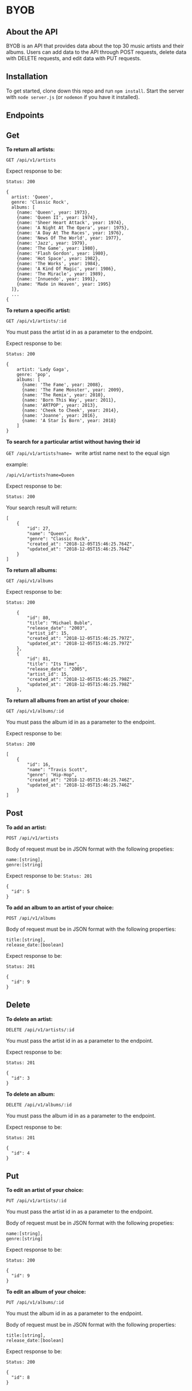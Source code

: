 # BYOB
## About the API

BYOB is an API that provides data about the top 30 music artists and their albums. Users can add data to the API through POST requests, delete data with DELETE requests, and edit data with PUT requests.

## Installation

To get started, clone down this repo and run ````npm install````. Start the server with ````node server.js```` (or ````nodemon```` if you have it installed).

## Endpoints

## Get

**To return all artists:**

````GET /api/v1/artists````

Expect response to be:

````Status: 200````

````
{
  artist: 'Queen',
  genre: 'Classic Rock',
  albums: [
    {name: 'Queen', year: 1973},
    {name: 'Queen II', year: 1974},
    {name: 'Sheer Heart Attack', year: 1974},
    {name: 'A Night At The Opera', year: 1975},
    {name: 'A Day At The Races', year: 1976},
    {name: 'News Of The World', year: 1977},
    {name: 'Jazz', year: 1979},
    {name: 'The Game', year: 1980},
    {name: 'Flash Gordon', year: 1980},
    {name: 'Hot Space', year: 1982},
    {name: 'The Works', year: 1984},
    {name: 'A Kind Of Magic', year: 1986},
    {name: 'The Miracle', year: 1989},
    {name: 'Innuendo', year: 1991},
    {name: 'Made in Heaven', year: 1995}
  ]},
  ...
{
 ````
 
**To return a specific artist:**

````GET /api/v1/artists/:id````

You must pass the artist id in as a parameter to the endpoint.


Expect response to be:

````Status: 200````

```` 
{
    artist: 'Lady Gaga',
    genre: 'pop',
    albums: [
      {name: 'The Fame', year: 2008},
      {name: 'The Fame Monster', year: 2009},
      {name: 'The Remix', year: 2010},
      {name: 'Born This Way', year: 2011},
      {name: 'ARTPOP', year: 2013},
      {name: 'Cheek to Cheek', year: 2014},
      {name: 'Joanne', year: 2016},
      {name: 'A Star Is Born', year: 2018}
    ]
}
````
**To search for a particular artist without having their id**

````GET /api/v1/artists?name= ```` write artist name next to the equal sign

example: 

````/api/v1/artists?name=Queen````

Expect response to be:

````Status: 200````

Your search result will return: 

```` 
[
    {
        "id": 27,
        "name": "Queen",
        "genre": "Classic Rock",
        "created_at": "2018-12-05T15:46:25.764Z",
        "updated_at": "2018-12-05T15:46:25.764Z"
    }
]
````

**To return all albums:**

````GET /api/v1/albums````

Expect response to be:

````Status: 200````

````   
    {
        "id": 80,
        "title": "Michael Buble",
        "release_date": "2003",
        "artist_id": 15,
        "created_at": "2018-12-05T15:46:25.797Z",
        "updated_at": "2018-12-05T15:46:25.797Z"
    },
    {
        "id": 81,
        "title": "Its Time",
        "release_date": "2005",
        "artist_id": 15,
        "created_at": "2018-12-05T15:46:25.798Z",
        "updated_at": "2018-12-05T15:46:25.798Z"
    },
````

**To return all albums from an artist of your choice:**

````GET /api/v1/albums/:id````

You must pass the album id in as a parameter to the endpoint.


Expect response to be: 

````Status: 200````

````
[
    {
        "id": 16,
        "name": "Travis Scott",
        "genre": "Hip-Hop",
        "created_at": "2018-12-05T15:46:25.746Z",
        "updated_at": "2018-12-05T15:46:25.746Z"
    }
]
````
## Post

**To add an artist:**

````POST /api/v1/artists````

Body of request must be in JSON format with the following propeties:

````
name:[string],
genre:[string]
````

Expect response to be:
````Status: 201````

````
{
  "id": 5
}
````

**To add an album to an artist of your choice:**

````POST /api/v1/albums````

Body of request must be in JSON format with the following properties:

````
title:[string],
release_date:[boolean]
````

Expect response to be:

````Status: 201````

````
{
  "id": 9
}
````

## Delete

**To delete an artist:**

````DELETE /api/v1/artists/:id````

You must pass the artist id in as a parameter to the endpoint.


Expect response to be:

````Status: 201````

````
{
  "id": 3
}
````

**To delete an album:**

````DELETE /api/v1/albums/:id````

You must pass the album id in as a parameter to the endpoint.


Expect response to be:

````Status: 201````

````
{
  "id": 4
}
````

## Put

**To edit an artist of your choice:**

````PUT /api/v1/artists/:id````

You must pass the artist id in as a parameter to the endpoint.


Body of request must be in JSON format with the following propeties:

````
name:[string],
genre:[string]
````

Expect response to be:

````Status: 200````

````
{
  "id": 9
}
````

**To edit an album of your choice:**

````PUT /api/v1/albums/:id````

You must the album id in as a parameter to the endpoint.


Body of request must be in JSON format with the following properties:

````
title:[string],
release_date:[boolean]
````

Expect response to be:

````Status: 200````

````
{
  "id": 8
}
````
